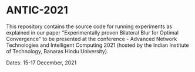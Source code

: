 # ANTIC-2021

This repository contains the source code for running experiments as explained in our paper "Experimentally proven Bilateral Blur for Optimal Convergence" to be presented at the conference - Advanced Network Technologies and Intelligent Computing 2021 (hosted by the Indian Institute of Technology, Banaras Hindu University). 

Dates: 15-17 December, 2021
